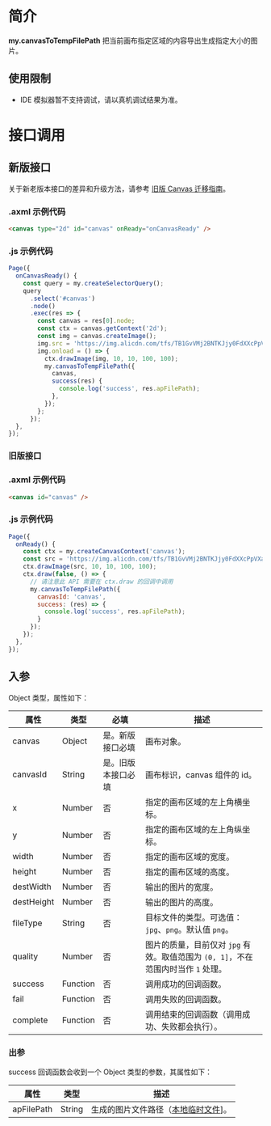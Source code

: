 # 简介

**my.canvasToTempFilePath** 把当前画布指定区域的内容导出生成指定大小的图片。

## 使用限制

- IDE 模拟器暂不支持调试，请以真机调试结果为准。

# 接口调用

## 新版接口

关于新老版本接口的差异和升级方法，请参考 [旧版 Canvas 迁移指南](https://opendocs.alipay.com/mini/055eid)。

### .axml 示例代码

```html
<canvas type="2d" id="canvas" onReady="onCanvasReady" />
```

### .js 示例代码

```javascript
Page({
  onCanvasReady() {
    const query = my.createSelectorQuery();
    query
      .select('#canvas')
      .node()
      .exec(res => {
        const canvas = res[0].node;
        const ctx = canvas.getContext('2d');
        const img = canvas.createImage();
        img.src = 'https://img.alicdn.com/tfs/TB1GvVMj2BNTKJjy0FdXXcPpVXa-520-280.jpg';
        img.onload = () => {
          ctx.drawImage(img, 10, 10, 100, 100);
          my.canvasToTempFilePath({
            canvas,
            success(res) {
              console.log('success', res.apFilePath);
            },
          });
        };
      });
  },
});
```

### 旧版接口

### .axml 示例代码
```html
<canvas id="canvas" />
```

### .js 示例代码

```javascript
Page({
  onReady() {
    const ctx = my.createCanvasContext('canvas');
    const src = 'https://img.alicdn.com/tfs/TB1GvVMj2BNTKJjy0FdXXcPpVXa-520-280.jpg';
    ctx.drawImage(src, 10, 10, 100, 100);
    ctx.draw(false, () => {
      // 请注意此 API 需要在 ctx.draw 的回调中调用
      my.canvasToTempFilePath({
        canvasId: 'canvas',
        success: (res) => {
          console.log('success', res.apFilePath);
        }
      });
    });
  },
});
```

## 入参

Object 类型，属性如下：

| **属性** | **类型** | **必填** | **描述** |
| --- | --- | --- | --- |
| canvas | Object | 是。新版接口必填 | 画布对象。 |
| canvasId | String | 是。旧版本接口必填 | 画布标识，canvas 组件的 id。 |
| x | Number | 否 | 指定的画布区域的左上角横坐标。 |
| y | Number | 否 | 指定的画布区域的左上角纵坐标。 |
| width | Number | 否 | 指定的画布区域的宽度。 |
| height | Number | 否 | 指定的画布区域的高度。 |
| destWidth | Number | 否 | 输出的图片的宽度。 |
| destHeight | Number | 否 | 输出的图片的高度。 |
| fileType | String | 否 | 目标文件的类型。可选值：`jpg`、`png`。默认值 `png`。 |
| quality | Number | 否 | 图片的质量，目前仅对 `jpg` 有效。取值范围为 `(0, 1]`，不在范围内时当作 `1` 处理。 |
| success | Function | 否 | 调用成功的回调函数。 |
| fail | Function | 否 | 调用失败的回调函数。 |
| complete | Function | 否 | 调用结束的回调函数（调用成功、失败都会执行）。 |

### 出参

success 回调函数会收到一个 Object 类型的参数，其属性如下：

| **属性**   | **类型** | **描述**            |
| ------------ | -------- | ------------------------------- |
| apFilePath | String   | 生成的图片文件路径（[本地临时文件](https://opendocs.alipay.com/mini/03dt4s#%E6%9C%AC%E5%9C%B0%E4%B8%B4%E6%97%B6%E6%96%87%E4%BB%B6)]。 |

